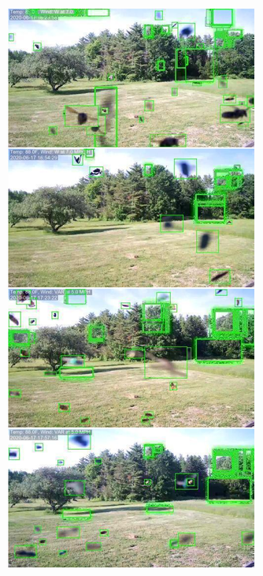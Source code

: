 ![20200617-162247-165252](in/20200617/20200617-162247-165252_0_.jpg)
![20200617-165257-172302](in/20200617/20200617-165257-172302_0_.jpg)
![20200617-172307-175312](in/20200617/20200617-172307-175312_0_.jpg)
![20200617-175317-182322](in/20200617/20200617-175317-182322_0_.jpg)
